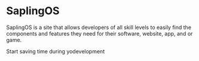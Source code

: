 # SaplingOS
SaplingOS is a site that allows developers of all skill levels to easily find the components and features they need for their software, website, app, and or game.

Start saving time during yodevelopment
